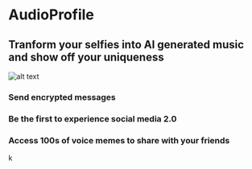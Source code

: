 # AudioProfile

## Tranform your selfies into AI generated music and show off your uniqueness

![alt text](https://dominiconorton-images.s3-eu-west-1.amazonaws.com/attractive-beautiful-beauty-1090393.jpg)

### Send encrypted messages 

### Be the first to experience social media 2.0 

### Access 100s of voice memes to share with your friends
k

